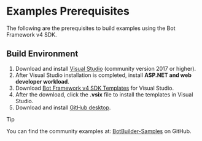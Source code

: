 # Examples Prerequisites

The following are the prerequisites to build examples using the Bot Framework v4 SDK.

## Build Environment

1. Download  and install [Visual Studio](https://visualstudio.microsoft.com/downloads/) (community version 2017 or higher).
1. After Visual Studio installation is completed, install **ASP.NET and web developer workload**.
1. Download [Bot Framework v4 SDK Templates](https://marketplace.visualstudio.com/items?itemName=BotBuilder.botbuilderv4) for Visual Studio.
1. After the download, click the **.vsix** file to install the templates in Visual Studio.
1. Download and install [GitHub desktop](https://desktop.github.com/).

> [!TIP]
> You can find the community examples at: [BotBuilder-Samples](https://github.com/Microsoft/BotBuilder-Samples/) on GitHub.
